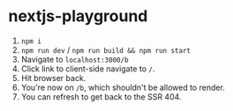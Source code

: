 # nextjs-playground

1. `npm i`
2. `npm run dev` / `npm run build && npm run start`
3. Navigate to `localhost:3000/b`
4. Click link to client-side navigate to `/`.
5. Hit browser back.
6. You're now on `/b`, which shouldn't be allowed to render.
7. You can refresh to get back to the SSR 404.

